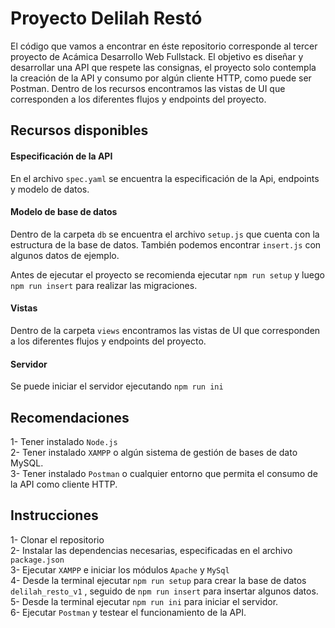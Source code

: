 # Proyecto Delilah Restó

El código que vamos a encontrar en éste repositorio corresponde al tercer proyecto de Acámica Desarrollo Web Fullstack.
El objetivo es diseñar y desarrollar una API que respete las consignas, el proyecto solo contempla la creación de la API y consumo por algún cliente HTTP, como puede ser Postman.
Dentro de los recursos encontramos las vistas de UI que corresponden a los diferentes flujos y endpoints del proyecto.

## Recursos disponibles

#### Especificación de la API
En el archivo `spec.yaml` se encuentra la especificación de la Api, endpoints y modelo de datos.

#### Modelo de base de datos
Dentro de la carpeta `db` se encuentra el archivo `setup.js` que cuenta con la estructura de la base de datos. También podemos encontrar `insert.js` con algunos datos de ejemplo.

Antes de ejecutar el proyecto se recomienda ejecutar `npm run setup` y luego `npm run insert` para realizar las migraciones.
#### Vistas
Dentro de la carpeta `views` encontramos las vistas de UI que corresponden a los diferentes flujos y endpoints del proyecto.

#### Servidor
Se puede iniciar el servidor ejecutando `npm run ini`

## Recomendaciones
1- Tener instalado `Node.js`  
2- Tener instalado `XAMPP` o algún sistema de gestión de bases de dato MySQL.  
3- Tener instalado `Postman` o cualquier entorno que permita el consumo de la API como cliente HTTP.

## Instrucciones
1- Clonar el repositorio   
2- Instalar las dependencias necesarias, especificadas en el archivo `package.json`  
3- Ejecutar `XAMPP` e iniciar los módulos `Apache` y `MySql`  
4- Desde la terminal ejecutar `npm run setup` para crear la base de datos `delilah_resto_v1` , seguido de `npm run insert` para insertar algunos datos.  
5- Desde la terminal ejecutar `npm run ini` para iniciar el servidor.  
6- Ejecutar `Postman` y testear el funcionamiento de la API.
